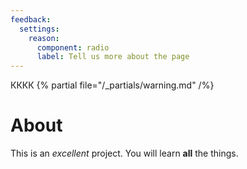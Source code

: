 ```yaml
---
feedback:
  settings:
    reason:
      component: radio
      label: Tell us more about the page
---
```

КККК
{% partial file="/_partials/warning.md" /%}

# About

This is an _excellent_ project.
You will learn **all** the things.